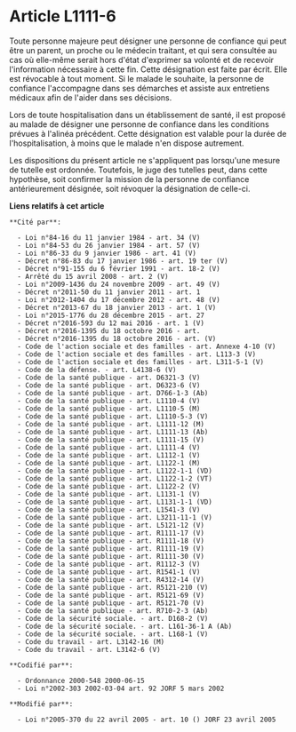 # Article L1111-6

Toute personne majeure peut désigner une personne de confiance qui peut être un parent, un proche ou le médecin traitant, et
qui sera consultée au cas où elle-même serait hors d'état d'exprimer sa volonté et de recevoir l'information nécessaire à
cette fin. Cette désignation est faite par écrit. Elle est révocable à tout moment. Si le malade le souhaite, la personne de
confiance l'accompagne dans ses démarches et assiste aux entretiens médicaux afin de l'aider dans ses décisions.

Lors de toute hospitalisation dans un établissement de santé, il est proposé au malade de désigner une personne de confiance
dans les conditions prévues à l'alinéa précédent. Cette désignation est valable pour la durée de l'hospitalisation, à moins
que le malade n'en dispose autrement.

Les dispositions du présent article ne s'appliquent pas lorsqu'une mesure de tutelle est ordonnée. Toutefois, le juge des
tutelles peut, dans cette hypothèse, soit confirmer la mission de la personne de confiance antérieurement désignée, soit
révoquer la désignation de celle-ci.

**Liens relatifs à cet article**

	**Cité par**:

	  - Loi n°84-16 du 11 janvier 1984 - art. 34 (V)
	  - Loi n°84-53 du 26 janvier 1984 - art. 57 (V)
	  - Loi n°86-33 du 9 janvier 1986 - art. 41 (V)
	  - Décret n°86-83 du 17 janvier 1986 - art. 19 ter (V)
	  - Décret n°91-155 du 6 février 1991 - art. 18-2 (V)
	  - Arrêté du 15 avril 2008 - art. 2 (V)
	  - Loi n°2009-1436 du 24 novembre 2009 - art. 49 (V)
	  - Décret n°2011-50 du 11 janvier 2011 - art. 1
	  - Loi n°2012-1404 du 17 décembre 2012 - art. 48 (V)
	  - Décret n°2013-67 du 18 janvier 2013 - art. 1 (V)
	  - Loi n°2015-1776 du 28 décembre 2015 - art. 27
	  - Décret n°2016-593 du 12 mai 2016 - art. 1 (V)
	  - Décret n°2016-1395 du 18 octobre 2016 - art.
	  - Décret n°2016-1395 du 18 octobre 2016 - art. (V)
	  - Code de l'action sociale et des familles - art. Annexe 4-10 (V)
	  - Code de l'action sociale et des familles - art. L113-3 (V)
	  - Code de l'action sociale et des familles - art. L311-5-1 (V)
	  - Code de la défense. - art. L4138-6 (V)
	  - Code de la santé publique - art. D6321-3 (V)
	  - Code de la santé publique - art. D6323-6 (V)
	  - Code de la santé publique - art. D766-1-3 (Ab)
	  - Code de la santé publique - art. L1110-4 (V)
	  - Code de la santé publique - art. L1110-5 (M)
	  - Code de la santé publique - art. L1110-5-3 (V)
	  - Code de la santé publique - art. L1111-12 (M)
	  - Code de la santé publique - art. L1111-13 (Ab)
	  - Code de la santé publique - art. L1111-15 (V)
	  - Code de la santé publique - art. L1111-4 (V)
	  - Code de la santé publique - art. L1112-1 (V)
	  - Code de la santé publique - art. L1122-1 (M)
	  - Code de la santé publique - art. L1122-1-1 (VD)
	  - Code de la santé publique - art. L1122-1-2 (VT)
	  - Code de la santé publique - art. L1122-2 (V)
	  - Code de la santé publique - art. L1131-1 (V)
	  - Code de la santé publique - art. L1131-1-1 (VD)
	  - Code de la santé publique - art. L1541-3 (V)
	  - Code de la santé publique - art. L3211-11-1 (V)
	  - Code de la santé publique - art. L5121-12 (V)
	  - Code de la santé publique - art. R1111-17 (V)
	  - Code de la santé publique - art. R1111-18 (V)
	  - Code de la santé publique - art. R1111-19 (V)
	  - Code de la santé publique - art. R1111-30 (V)
	  - Code de la santé publique - art. R1112-3 (V)
	  - Code de la santé publique - art. R1541-1 (V)
	  - Code de la santé publique - art. R4312-14 (V)
	  - Code de la santé publique - art. R5121-210 (V)
	  - Code de la santé publique - art. R5121-69 (V)
	  - Code de la santé publique - art. R5121-70 (V)
	  - Code de la santé publique - art. R710-2-3 (Ab)
	  - Code de la sécurité sociale. - art. D168-2 (V)
	  - Code de la sécurité sociale. - art. L161-36-1 A (Ab)
	  - Code de la sécurité sociale. - art. L168-1 (V)
	  - Code du travail - art. L3142-16 (M)
	  - Code du travail - art. L3142-6 (V)

	**Codifié par**:

	  - Ordonnance 2000-548 2000-06-15
	  - Loi n°2002-303 2002-03-04 art. 92 JORF 5 mars 2002

	**Modifié par**:

	  - Loi n°2005-370 du 22 avril 2005 - art. 10 () JORF 23 avril 2005
